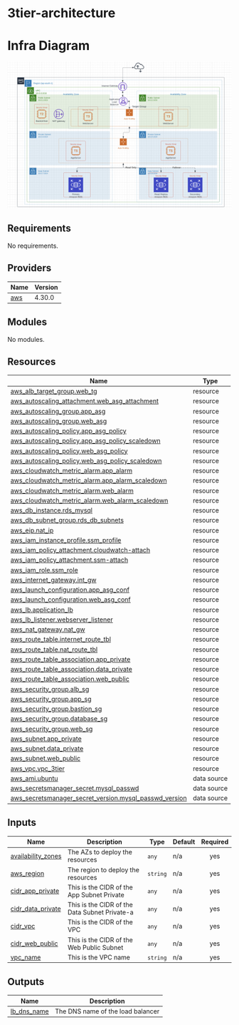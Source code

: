 # 3tier-architecture

# Infra Diagram
![3TierTopology](3tier_arch.png)
<!-- BEGIN_TF_DOCS -->
## Requirements

No requirements.

## Providers

| Name | Version |
|------|---------|
| <a name="provider_aws"></a> [aws](#provider\_aws) | 4.30.0 |

## Modules

No modules.

## Resources

| Name | Type |
|------|------|
| [aws_alb_target_group.web_tg](https://registry.terraform.io/providers/hashicorp/aws/latest/docs/resources/alb_target_group) | resource |
| [aws_autoscaling_attachment.web_asg_attachment](https://registry.terraform.io/providers/hashicorp/aws/latest/docs/resources/autoscaling_attachment) | resource |
| [aws_autoscaling_group.app_asg](https://registry.terraform.io/providers/hashicorp/aws/latest/docs/resources/autoscaling_group) | resource |
| [aws_autoscaling_group.web_asg](https://registry.terraform.io/providers/hashicorp/aws/latest/docs/resources/autoscaling_group) | resource |
| [aws_autoscaling_policy.app_asg_policy](https://registry.terraform.io/providers/hashicorp/aws/latest/docs/resources/autoscaling_policy) | resource |
| [aws_autoscaling_policy.app_asg_policy_scaledown](https://registry.terraform.io/providers/hashicorp/aws/latest/docs/resources/autoscaling_policy) | resource |
| [aws_autoscaling_policy.web_asg_policy](https://registry.terraform.io/providers/hashicorp/aws/latest/docs/resources/autoscaling_policy) | resource |
| [aws_autoscaling_policy.web_asg_policy_scaledown](https://registry.terraform.io/providers/hashicorp/aws/latest/docs/resources/autoscaling_policy) | resource |
| [aws_cloudwatch_metric_alarm.app_alarm](https://registry.terraform.io/providers/hashicorp/aws/latest/docs/resources/cloudwatch_metric_alarm) | resource |
| [aws_cloudwatch_metric_alarm.app_alarm_scaledown](https://registry.terraform.io/providers/hashicorp/aws/latest/docs/resources/cloudwatch_metric_alarm) | resource |
| [aws_cloudwatch_metric_alarm.web_alarm](https://registry.terraform.io/providers/hashicorp/aws/latest/docs/resources/cloudwatch_metric_alarm) | resource |
| [aws_cloudwatch_metric_alarm.web_alarm_scaledown](https://registry.terraform.io/providers/hashicorp/aws/latest/docs/resources/cloudwatch_metric_alarm) | resource |
| [aws_db_instance.rds_mysql](https://registry.terraform.io/providers/hashicorp/aws/latest/docs/resources/db_instance) | resource |
| [aws_db_subnet_group.rds_db_subnets](https://registry.terraform.io/providers/hashicorp/aws/latest/docs/resources/db_subnet_group) | resource |
| [aws_eip.nat_ip](https://registry.terraform.io/providers/hashicorp/aws/latest/docs/resources/eip) | resource |
| [aws_iam_instance_profile.ssm_profile](https://registry.terraform.io/providers/hashicorp/aws/latest/docs/resources/iam_instance_profile) | resource |
| [aws_iam_policy_attachment.cloudwatch-attach](https://registry.terraform.io/providers/hashicorp/aws/latest/docs/resources/iam_policy_attachment) | resource |
| [aws_iam_policy_attachment.ssm-attach](https://registry.terraform.io/providers/hashicorp/aws/latest/docs/resources/iam_policy_attachment) | resource |
| [aws_iam_role.ssm_role](https://registry.terraform.io/providers/hashicorp/aws/latest/docs/resources/iam_role) | resource |
| [aws_internet_gateway.int_gw](https://registry.terraform.io/providers/hashicorp/aws/latest/docs/resources/internet_gateway) | resource |
| [aws_launch_configuration.app_asg_conf](https://registry.terraform.io/providers/hashicorp/aws/latest/docs/resources/launch_configuration) | resource |
| [aws_launch_configuration.web_asg_conf](https://registry.terraform.io/providers/hashicorp/aws/latest/docs/resources/launch_configuration) | resource |
| [aws_lb.application_lb](https://registry.terraform.io/providers/hashicorp/aws/latest/docs/resources/lb) | resource |
| [aws_lb_listener.webserver_listener](https://registry.terraform.io/providers/hashicorp/aws/latest/docs/resources/lb_listener) | resource |
| [aws_nat_gateway.nat_gw](https://registry.terraform.io/providers/hashicorp/aws/latest/docs/resources/nat_gateway) | resource |
| [aws_route_table.internet_route_tbl](https://registry.terraform.io/providers/hashicorp/aws/latest/docs/resources/route_table) | resource |
| [aws_route_table.nat_route_tbl](https://registry.terraform.io/providers/hashicorp/aws/latest/docs/resources/route_table) | resource |
| [aws_route_table_association.app_private](https://registry.terraform.io/providers/hashicorp/aws/latest/docs/resources/route_table_association) | resource |
| [aws_route_table_association.data_private](https://registry.terraform.io/providers/hashicorp/aws/latest/docs/resources/route_table_association) | resource |
| [aws_route_table_association.web_public](https://registry.terraform.io/providers/hashicorp/aws/latest/docs/resources/route_table_association) | resource |
| [aws_security_group.alb_sg](https://registry.terraform.io/providers/hashicorp/aws/latest/docs/resources/security_group) | resource |
| [aws_security_group.app_sg](https://registry.terraform.io/providers/hashicorp/aws/latest/docs/resources/security_group) | resource |
| [aws_security_group.bastion_sg](https://registry.terraform.io/providers/hashicorp/aws/latest/docs/resources/security_group) | resource |
| [aws_security_group.database_sg](https://registry.terraform.io/providers/hashicorp/aws/latest/docs/resources/security_group) | resource |
| [aws_security_group.web_sg](https://registry.terraform.io/providers/hashicorp/aws/latest/docs/resources/security_group) | resource |
| [aws_subnet.app_private](https://registry.terraform.io/providers/hashicorp/aws/latest/docs/resources/subnet) | resource |
| [aws_subnet.data_private](https://registry.terraform.io/providers/hashicorp/aws/latest/docs/resources/subnet) | resource |
| [aws_subnet.web_public](https://registry.terraform.io/providers/hashicorp/aws/latest/docs/resources/subnet) | resource |
| [aws_vpc.vpc_3tier](https://registry.terraform.io/providers/hashicorp/aws/latest/docs/resources/vpc) | resource |
| [aws_ami.ubuntu](https://registry.terraform.io/providers/hashicorp/aws/latest/docs/data-sources/ami) | data source |
| [aws_secretsmanager_secret.mysql_passwd](https://registry.terraform.io/providers/hashicorp/aws/latest/docs/data-sources/secretsmanager_secret) | data source |
| [aws_secretsmanager_secret_version.mysql_passwd_version](https://registry.terraform.io/providers/hashicorp/aws/latest/docs/data-sources/secretsmanager_secret_version) | data source |

## Inputs

| Name | Description | Type | Default | Required |
|------|-------------|------|---------|:--------:|
| <a name="input_availability_zones"></a> [availability\_zones](#input\_availability\_zones) | The AZs to deploy the resources | `any` | n/a | yes |
| <a name="input_aws_region"></a> [aws\_region](#input\_aws\_region) | The region to deploy the resources | `string` | n/a | yes |
| <a name="input_cidr_app_private"></a> [cidr\_app\_private](#input\_cidr\_app\_private) | This is the CIDR of the App Subnet Private | `any` | n/a | yes |
| <a name="input_cidr_data_private"></a> [cidr\_data\_private](#input\_cidr\_data\_private) | This is the CIDR of the Data Subnet Private-a | `any` | n/a | yes |
| <a name="input_cidr_vpc"></a> [cidr\_vpc](#input\_cidr\_vpc) | This is the CIDR of the VPC | `any` | n/a | yes |
| <a name="input_cidr_web_public"></a> [cidr\_web\_public](#input\_cidr\_web\_public) | This is the CIDR of the Web Public Subnet | `any` | n/a | yes |
| <a name="input_vpc_name"></a> [vpc\_name](#input\_vpc\_name) | This is the VPC name | `string` | n/a | yes |

## Outputs

| Name | Description |
|------|-------------|
| <a name="output_lb_dns_name"></a> [lb\_dns\_name](#output\_lb\_dns\_name) | The DNS name of the load balancer |
<!-- END_TF_DOCS -->